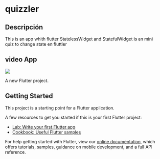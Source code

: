 # quizzler

## Descripción

This is an app whith flutter StatelessWidget and StatefulWidget is an mini quiz to change state en fluttler

## video App

![](https://i.postimg.cc/90mJdV1T/Grabaci-n-de-pantalla-2021-02-08-a-la-s-4-48-42-p-m.gif)

A new Flutter project.

## Getting Started

This project is a starting point for a Flutter application.

A few resources to get you started if this is your first Flutter project:

- [Lab: Write your first Flutter app](https://flutter.dev/docs/get-started/codelab)
- [Cookbook: Useful Flutter samples](https://flutter.dev/docs/cookbook)

For help getting started with Flutter, view our
[online documentation](https://flutter.dev/docs), which offers tutorials,
samples, guidance on mobile development, and a full API reference.

